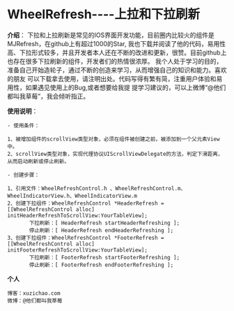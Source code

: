 # WheelRefresh----上拉和下拉刷新

**介绍**：
    下拉和上拉刷新是常见的IOS界面开发功能，目前圈内比较火的组件是MJRefresh，在github上有超过1000的Star,
我也下载并阅读了他的代码，易用性高、下拉形式较多，并且开发者本人还在不断的改进和更新，很赞。目前github上
也存在很多下拉刷新的组件，开发者们的热情很浓厚。
    我个人处于学习的目的，准备自己开始造轮子，通过不断的创造来学习，从而增强自己的知识和能力。喜欢的朋友
可以下载拿去使用，请注明出处。代码写得有繁有简，注重用户体验和易用性，如果遇见使用上的Bug,或者想要给我提
提学习建议的，可以上微博“@他们都叫我草莓”，我会倾听指正。



**使用说明**：

    - 使用条件：
    
    1、被增加组件的scrollView类型对象，必须在组件被创建之前，被添加到一个父元素View中。
    2、scrollView类型对象，实现代理协议UIScrollViewDelegate的方法，判定下滑距离，从而启动刷新或停止刷新。
    
    - 创建步骤：
    
    1、引用文件：WheelRefreshControl.h 、WheelRefreshControl.m、WheelIndicatorView.h、WheelIndicatorView.m
    2、创建下拉组件：WheelRefreshControl *HeaderRefresh = [[WheelRefreshControl alloc] initHeaderRefreshToScrollView:YourTableView];
           下拉刷新：[ HeaderRefresh startHeaderRefreshing ];
           停止刷新：[ HeaderRefresh endHeaderRefreshing ];
    3、创建下拉组件：WheelRefreshControl *FooterRefresh = [[WheelRefreshControl alloc] initFooterRefreshToScrollView:YourTableView];
           下拉刷新：[ FooterRefresh startFooterRefreshing ];
           停止刷新：[ FooterRefresh endFooterRefreshing ];


**个人**

    博客：xuzichao.com
    微博：@他们都叫我草莓
    
    
    
